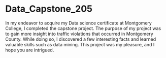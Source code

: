 # Data_Capstone_205
In my endeavor to acquire my Data science certificate at Montgomery College, I completed the capstone project. The purpose of my project was to gain more insight into traffic violations that occurred in Montgomery County. While doing so, I discovered a few interesting facts and learned valuable skills such as data mining. This project was my pleasure, and I hope you are intrigued.

